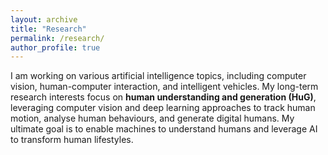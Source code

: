 ```yaml
---
layout: archive
title: "Research"
permalink: /research/
author_profile: true
---
```


I am working on various artificial intelligence topics, including computer vision, human-computer interaction, and intelligent vehicles. My long-term research interests focus on **human understanding and generation (HuG)**, leveraging computer vision and deep learning approaches to track human motion, analyse human behaviours, and generate digital humans. My ultimate goal is to enable machines to understand humans and leverage AI to transform human lifestyles.
